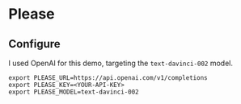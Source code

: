 # Please

## Configure

I used OpenAI for this demo, targeting the `text-davinci-002` model.

```
export PLEASE_URL=https://api.openai.com/v1/completions
export PLEASE_KEY=<YOUR-API-KEY>
export PLEASE_MODEL=text-davinci-002
```
